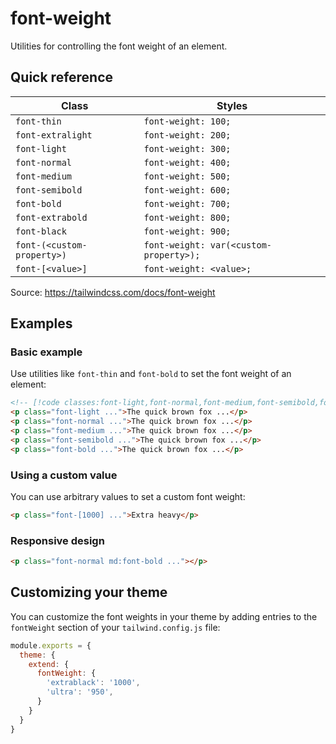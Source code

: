 # font-weight

Utilities for controlling the font weight of an element.

## Quick reference

| Class | Styles |
|---|---|
| `font-thin` | `font-weight: 100;` |
| `font-extralight` | `font-weight: 200;` |
| `font-light` | `font-weight: 300;` |
| `font-normal` | `font-weight: 400;` |
| `font-medium` | `font-weight: 500;` |
| `font-semibold` | `font-weight: 600;` |
| `font-bold` | `font-weight: 700;` |
| `font-extrabold` | `font-weight: 800;` |
| `font-black` | `font-weight: 900;` |
| `font-(<custom-property>)` | `font-weight: var(<custom-property>);` |
| `font-[<value>]` | `font-weight: <value>;` |

Source: https://tailwindcss.com/docs/font-weight

## Examples

### Basic example

Use utilities like `font-thin` and `font-bold` to set the font weight of an element:

```html
<!-- [!code classes:font-light,font-normal,font-medium,font-semibold,font-bold] -->
<p class="font-light ...">The quick brown fox ...</p>
<p class="font-normal ...">The quick brown fox ...</p>
<p class="font-medium ...">The quick brown fox ...</p>
<p class="font-semibold ...">The quick brown fox ...</p>
<p class="font-bold ...">The quick brown fox ...</p>
```

### Using a custom value

You can use arbitrary values to set a custom font weight:

```html
<p class="font-[1000] ...">Extra heavy</p>
```

### Responsive design

```html
<p class="font-normal md:font-bold ..."></p>
```

## Customizing your theme

You can customize the font weights in your theme by adding entries to the `fontWeight` section of your `tailwind.config.js` file:

```js
module.exports = {
  theme: {
    extend: {
      fontWeight: {
        'extrablack': '1000',
        'ultra': '950',
      }
    }
  }
}
```
